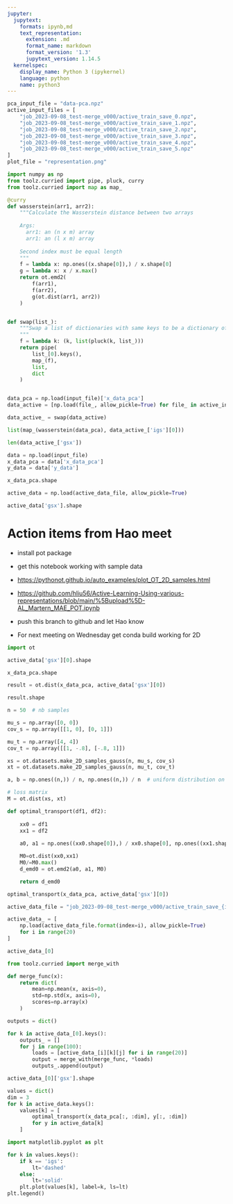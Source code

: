 ```yaml
---
jupyter:
  jupytext:
    formats: ipynb,md
    text_representation:
      extension: .md
      format_name: markdown
      format_version: '1.3'
      jupytext_version: 1.14.5
  kernelspec:
    display_name: Python 3 (ipykernel)
    language: python
    name: python3
---
```


```python
pca_input_file = "data-pca.npz"
active_input_files = [
    "job_2023-09-08_test-merge_v000/active_train_save_0.npz",
    "job_2023-09-08_test-merge_v000/active_train_save_1.npz",
    "job_2023-09-08_test-merge_v000/active_train_save_2.npz",
    "job_2023-09-08_test-merge_v000/active_train_save_3.npz",
    "job_2023-09-08_test-merge_v000/active_train_save_4.npz",
    "job_2023-09-08_test-merge_v000/active_train_save_5.npz"
]
plot_file = "representation.png"
```

```python
import numpy as np
from toolz.curried import pipe, pluck, curry
from toolz.curried import map as map_
```

```python
@curry
def wasserstein(arr1, arr2):
    """Calculate the Wasserstein distance between two arrays
    
    Args:
      arr1: an (n x m) array
      arr1: an (l x m) array
      
    Second index must be equal length
    """
    f = lambda x: np.ones((x.shape[0]),) / x.shape[0]
    g = lambda x: x / x.max()
    return ot.emd2(
        f(arr1),
        f(arr2),
        g(ot.dist(arr1, arr2))
    )


def swap(list_):
    """Swap a list of dictionaries with same keys to be a dictionary of lists
    """
    f = lambda k: (k, list(pluck(k, list_)))
    return pipe(
        list_[0].keys(),
        map_(f),
        list,
        dict
    )



```

```python
data_pca = np.load(input_file)['x_data_pca']
data_active = [np.load(file_, allow_pickle=True) for file_ in active_input_files]
```

```python
data_active_ = swap(data_active)
```

```python
list(map_(wasserstein(data_pca), data_active_['igs'][0]))
```

```python
len(data_active_['gsx'])
```

```python
data = np.load(input_file)
x_data_pca = data['x_data_pca']
y_data = data['y_data']
```

```python
x_data_pca.shape
```

```python
active_data = np.load(active_data_file, allow_pickle=True)
```

```python
active_data['gsx'].shape
```

# Action items from Hao meet

 - install pot package

 - get this notebook working with sample data
 
 - https://pythonot.github.io/auto_examples/plot_OT_2D_samples.html

 - https://github.com/hliu56/Active-Learning-Using-various-representations/blob/main/%5Bupload%5D-AL_Martern_MAE_POT.ipynb
 
 - push this branch to github and let Hao know
 
 - For next meeting on Wednesday get conda build working for 2D

```python
import ot
```

```python
active_data['gsx'][0].shape
```

```python
x_data_pca.shape
```

```python
result = ot.dist(x_data_pca, active_data['gsx'][0])
```

```python
result.shape
```

```python
n = 50  # nb samples

mu_s = np.array([0, 0])
cov_s = np.array([[1, 0], [0, 1]])

mu_t = np.array([4, 4])
cov_t = np.array([[1, -.8], [-.8, 1]])

xs = ot.datasets.make_2D_samples_gauss(n, mu_s, cov_s)
xt = ot.datasets.make_2D_samples_gauss(n, mu_t, cov_t)

a, b = np.ones((n,)) / n, np.ones((n,)) / n  # uniform distribution on samples

# loss matrix
M = ot.dist(xs, xt)
```

```python
def optimal_transport(df1, df2):
    
    xx0 = df1
    xx1 = df2
   
    a0, a1 = np.ones((xx0.shape[0]),) / xx0.shape[0], np.ones((xx1.shape[0]),) / xx1.shape[0]

    M0=ot.dist(xx0,xx1)
    M0/=M0.max()
    d_emd0 = ot.emd2(a0, a1, M0)

    return d_emd0
```

```python
optimal_transport(x_data_pca, active_data['gsx'][0])
```

```python
active_data_file = "job_2023-09-08_test-merge_v000/active_train_save_{index}.npz"
```

```python
active_data_ = [
    np.load(active_data_file.format(index=i), allow_pickle=True)
    for i in range(20)
]
```

```python
active_data_[0]
```

```python
from toolz.curried import merge_with

def merge_func(x):
    return dict(
        mean=np.mean(x, axis=0),
        std=np.std(x, axis=0),
        scores=np.array(x)
    )

outputs = dict()

for k in active_data_[0].keys():
    outputs_ = []
    for j in range(100):
        loads = [active_data_[i][k][j] for i in range(20)]
        output = merge_with(merge_func, *loads)
        outputs_.append(output)
```

```python
active_data_[0]['gsx'].shape
```

```python
values = dict()
dim = 3
for k in active_data.keys():
    values[k] = [
        optimal_transport(x_data_pca[:, :dim], y[:, :dim])
        for y in active_data[k]
    ]
```

```python
import matplotlib.pyplot as plt

for k in values.keys():
    if k == 'igs':
        lt='dashed'
    else:
        lt='solid'
    plt.plot(values[k], label=k, ls=lt)
plt.legend()
```

```python

```
